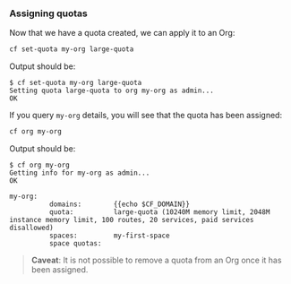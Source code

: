 ### Assigning quotas

Now that we have a quota created, we can apply it to an Org:

```sh
cf set-quota my-org large-quota
```

Output should be:

```
$ cf set-quota my-org large-quota
Setting quota large-quota to org my-org as admin...
OK
```

If you query `my-org` details, you will see that the quota has been assigned:

```sh
cf org my-org
```

Output should be:

```
$ cf org my-org
Getting info for my-org as admin...
OK

my-org:
          domains:        {{echo $CF_DOMAIN}}
          quota:          large-quota (10240M memory limit, 2048M instance memory limit, 100 routes, 20 services, paid services disallowed)
          spaces:         my-first-space
          space quotas:
```

> **Caveat**: It is not possible to remove a quota from an Org once it has been assigned.

